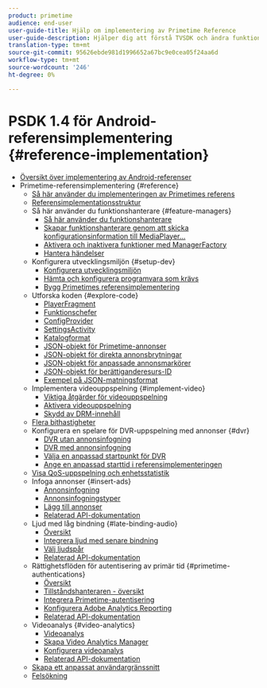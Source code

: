 ```yaml
---
product: primetime
audience: end-user
user-guide-title: Hjälp om implementering av Primetime Reference
user-guide-description: Hjälper dig att förstå TVSDK och ändra funktionshanterarna för att anpassa din personliga spelare.
translation-type: tm+mt
source-git-commit: 95626ebde981d1996652a67bc9e0cea05f24aa6d
workflow-type: tm+mt
source-wordcount: '246'
ht-degree: 0%

---
```



# PSDK 1.4 för Android-referensimplementering {#reference-implementation}

+ [Översikt över implementering av Android-referenser](home.md)
+ Primetime-referensimplementering {#reference}
   + [Så här använder du implementeringen av Primetimes referens](ref-implementation/how-to-use-ref-player.md)
   + [Referensimplementationsstruktur](ref-implementation/ref-player-structure.md)
   + Så här använder du funktionshanterare {#feature-managers}
      + [Så här använder du funktionshanterare](ref-implementation/using-feature-managers/how-to-use-feature-managers.md)
      + [Skapar funktionshanterare genom att skicka konfigurationsinformation till MediaPlayer...](ref-implementation/using-feature-managers/creating-feature-managers.md)
      + [Aktivera och inaktivera funktioner med ManagerFactory](ref-implementation/using-feature-managers/turning-features-on-off.md)
      + [Hantera händelser](ref-implementation/using-feature-managers/handling-events.md)
   + Konfigurera utvecklingsmiljön {#setup-dev}
      + [Konfigurera utvecklingsmiljön](set-up-dev-environment/set-up-dev-environment-overview.md)
      + [Hämta och konfigurera programvara som krävs](set-up-dev-environment/download-prereqs-android.md)
      + [Bygg Primetimes referensimplementering](set-up-dev-environment/install-the-ref-player-project.md)
   + Utforska koden {#explore-code}
      + [PlayerFragment](set-up-dev-environment/exploring-code/player-fragment.md)
      + [Funktionschefer](set-up-dev-environment/exploring-code/about-psdk-feature-managers.md)
      + [ConfigProvider](set-up-dev-environment/exploring-code/config-provider.md)
      + [SettingsActivity](set-up-dev-environment/exploring-code/settings-activity.md)
      + [Katalogformat](set-up-dev-environment/exploring-code/catalog-format.md)
      + [JSON-objekt för Primetime-annonser](set-up-dev-environment/exploring-code/json-pt-ads.md)
      + [JSON-objekt för direkta annonsbrytningar](set-up-dev-environment/exploring-code/json-direct-ad-breaks.md)
      + [JSON-objekt för anpassade annonsmarkörer](set-up-dev-environment/exploring-code/json-custom-ad-markers.md)
      + [JSON-objekt för berättiganderesurs-ID](set-up-dev-environment/exploring-code/json-entitlement-resource-id.md)
      + [Exempel på JSON-matningsformat](set-up-dev-environment/exploring-code/example-json-feed-format.md)
   + Implementera videouppspelning {#implement-video}
      + [Viktiga åtgärder för videouppspelning](implement-video-playback/video-playback.md)
      + [Aktivera videouppspelning](implement-video-playback/enable-video-playback.md)
      + [Skydd av DRM-innehåll](implement-video-playback/content-protection.md)
   + [Flera bithastigheter](implement-video-playback/mbr.md)
   + Konfigurera en spelare för DVR-uppspelning med annonser {#dvr}
      + [DVR utan annonsinfogning](implement-video-playback/dvr/dvr-without-ad-insertion.md)
      + [DVR med annonsinfogning](implement-video-playback/dvr/dvr-with-ad-insertion.md)
      + [Välja en anpassad startpunkt för DVR](implement-video-playback/dvr/dvr-custom-start-point.md)
      + [Ange en anpassad starttid i referensimplementeringen](implement-video-playback/dvr/set-custom-start-time-dvr.md)
   + [Visa QoS-uppspelning och enhetsstatistik](implement-video-playback/qos-statistics.md)
   + Infoga annonser {#insert-ads}
      + [Annonsinfogning](insert-ads/ad-insertion.md)
      + [Annonsinfogningstyper](insert-ads/ad-insertion-types.md)
      + [Lägg till annonser](insert-ads/add-advertising.md)
      + [Relaterad API-dokumentation](insert-ads/aps-callbacks-ad-insertion.md)
   + Ljud med låg bindning {#late-binding-audio}
      + [Översikt](late-binding-audio/late-binding-audio-overview.md)
      + [Integrera ljud med senare bindning](late-binding-audio/aa-enable.md)
      + [Välj ljudspår](late-binding-audio/select-audio-tracks.md)
      + [Relaterad API-dokumentation](late-binding-audio/aa-api-callbacks.md)
   + Rättighetsflöden för autentisering av primär tid {#primetime-authentications}
      + [Översikt](paytvpass-entitlement/paytvpass-entitlement-overview.md)
      + [Tillståndshanteraren - översikt](paytvpass-entitlement/entitlement-overvivew.md)
      + [Integrera Primetime-autentisering](paytvpass-entitlement/integrate-pass.md)
      + [Konfigurera Adobe Analytics Reporting](paytvpass-entitlement/pass-analytics-setup.md)
      + [Relaterad API-dokumentation](paytvpass-entitlement/pass-apis-callbacks.md)
   + Videoanalys {#video-analytics}
      + [Videoanalys](video-analytics/video-analytics-overview.md)
      + [Skapa Video Analytics Manager](video-analytics/create-video-analytics-manager.md)
      + [Konfigurera videoanalys](video-analytics/configure-video-analytics-manager.md)
      + [Relaterad API-dokumentation](video-analytics/va-apis-callbacks.md)
   + [Skapa ett anpassat användargränssnitt](build-custom-ui.md)
   + [Felsökning](troubleshooting.md)
